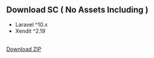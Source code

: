 ## Download SC ( No Assets Including )
- Laravel ^10.x
- Xendit ^2.19
<br>
<a href="https://github.com/BaharudinZaelani/laravel-shared-hosting/archive/refs/heads/main.zip">Download ZIP</a>